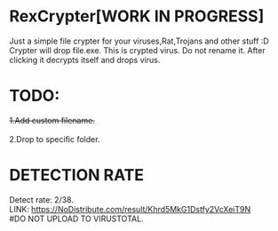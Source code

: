# RexCrypter[WORK IN PROGRESS]
Just a simple file crypter for your viruses,Rat,Trojans and other stuff :D  <br />
Crypter will drop file.exe. This is crypted virus. Do not rename it. After clicking it decrypts itself and drops virus. <br />
# TODO: <br />
~~1.Add custom filename.~~<br />  
2.Drop to specific folder. <br />
# DETECTION RATE <br />
Detect rate: 2/38.  <br />
LINK: https://NoDistribute.com/result/Khrd5MkG1Dstfy2VcXeiT9N <br />
#DO NOT UPLOAD TO VIRUSTOTAL.  <br />

